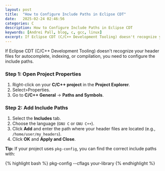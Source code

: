 ```yaml
---
layout: post
title:  "How to Configure Include Paths in Eclipse CDT"
date:   2025-02-24 02:46:56
categories: C
description: How to Configure Include Paths in Eclipse CDT
keywords: [Andrei Pall, blog, c, gcc, linux]
excerpt: If Eclipse CDT (C/C++ Development Tooling) doesn't recognize your header files for autocomplete, indexing, or compilation, you need to configure the include paths.
---
```

<p>If Eclipse CDT (C/C++ Development Tooling) doesn't recognize your header files for autocomplete, indexing, or compilation, you need to configure the include paths.</p>
<h3>Step 1: Open Project Properties</h3>
<ol>
  <li>Right-click on your <strong>C/C++ project</strong> in the <strong>Project Explorer</strong>.</li>
  <li>Select>Properties</strong>.</li>
  <li>Go to <strong>C/C++ General</strong> → <strong>Paths and Symbols</strong>.</li>
</ol>
<h3>Step 2: Add Include Paths</h3>
<ol>
  <li>Select the <strong>Includes</strong> tab.</li>
  <li>Choose the language (<code>GNU C</code> or <code>GNU C++</code>).</li>
  <li>Click <strong>Add</strong> and enter the path where your header files are located (e.g., <code>/home/user/my_headers</code>).</li>
  <li>Click <strong>OK</strong> and <strong>Apply and Close</strong>.</li>
</ol>
<p><strong>Tip:</strong> If your project uses <code>pkg-config</code>, you can find the correct include paths with:</p>
{% highlight bash %}
pkg-config --cflags your-library
{% endhighlight %}
